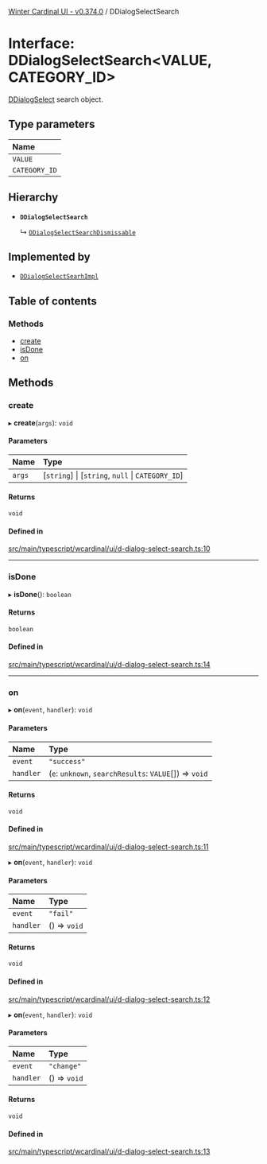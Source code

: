 [Winter Cardinal UI - v0.374.0](../index.md) / DDialogSelectSearch

# Interface: DDialogSelectSearch\<VALUE, CATEGORY_ID\>

[DDialogSelect](../classes/DDialogSelect.md) search object.

## Type parameters

| Name |
| :------ |
| `VALUE` |
| `CATEGORY_ID` |

## Hierarchy

- **`DDialogSelectSearch`**

  ↳ [`DDialogSelectSearchDismissable`](DDialogSelectSearchDismissable.md)

## Implemented by

- [`DDialogSelectSearhImpl`](../classes/DDialogSelectSearhImpl.md)

## Table of contents

### Methods

- [create](DDialogSelectSearch.md#create)
- [isDone](DDialogSelectSearch.md#isdone)
- [on](DDialogSelectSearch.md#on)

## Methods

### create

▸ **create**(`args`): `void`

#### Parameters

| Name | Type |
| :------ | :------ |
| `args` | [`string`] \| [`string`, ``null`` \| `CATEGORY_ID`] |

#### Returns

`void`

#### Defined in

[src/main/typescript/wcardinal/ui/d-dialog-select-search.ts:10](https://github.com/winter-cardinal/winter-cardinal-ui/blob/v0.310.1/src/main/typescript/wcardinal/ui/d-dialog-select-search.ts#L10)

___

### isDone

▸ **isDone**(): `boolean`

#### Returns

`boolean`

#### Defined in

[src/main/typescript/wcardinal/ui/d-dialog-select-search.ts:14](https://github.com/winter-cardinal/winter-cardinal-ui/blob/v0.310.1/src/main/typescript/wcardinal/ui/d-dialog-select-search.ts#L14)

___

### on

▸ **on**(`event`, `handler`): `void`

#### Parameters

| Name | Type |
| :------ | :------ |
| `event` | ``"success"`` |
| `handler` | (`e`: `unknown`, `searchResults`: `VALUE`[]) => `void` |

#### Returns

`void`

#### Defined in

[src/main/typescript/wcardinal/ui/d-dialog-select-search.ts:11](https://github.com/winter-cardinal/winter-cardinal-ui/blob/v0.310.1/src/main/typescript/wcardinal/ui/d-dialog-select-search.ts#L11)

▸ **on**(`event`, `handler`): `void`

#### Parameters

| Name | Type |
| :------ | :------ |
| `event` | ``"fail"`` |
| `handler` | () => `void` |

#### Returns

`void`

#### Defined in

[src/main/typescript/wcardinal/ui/d-dialog-select-search.ts:12](https://github.com/winter-cardinal/winter-cardinal-ui/blob/v0.310.1/src/main/typescript/wcardinal/ui/d-dialog-select-search.ts#L12)

▸ **on**(`event`, `handler`): `void`

#### Parameters

| Name | Type |
| :------ | :------ |
| `event` | ``"change"`` |
| `handler` | () => `void` |

#### Returns

`void`

#### Defined in

[src/main/typescript/wcardinal/ui/d-dialog-select-search.ts:13](https://github.com/winter-cardinal/winter-cardinal-ui/blob/v0.310.1/src/main/typescript/wcardinal/ui/d-dialog-select-search.ts#L13)
